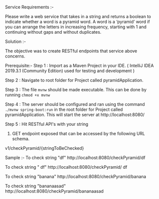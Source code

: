 Service Requirements :-

Please write a web service that takes in a string and returns a boolean to indicate whether a word is a pyramid word.
A word is a ‘pyramid’ word if you can arrange the letters in increasing frequency, starting with 1 and continuing
 without gaps and without duplicates.

Solution :-

The objective was to create RESTful endpoints that service above concerns.

Prerequisite:-
Step 1 : Import as a Maven Project in your IDE.
( IntelliJ IDEA 2019.3.1 (Community Edition) used for testing and development )

Step 2 : Navigate to root folder for Project called pyramidApplication.

Step 3 : The file `mvnw` should be made executable.
This can be done by running `chmod +x mvnw`

Step 4 : The server should be configured and ran using the
command
`./mvnw spring-boot:run`
in the root folder for Project called pyramidApplication.
This will start the server at http://localhost:8080/

Step 5 : Hit RESTful API's with your string

1. GET endpoint exposed that can be accessed by the following URL schema.

v1/checkPyramid/{stringToBeChecked}

Sample :-
To check string "df"
http://localhost:8080/checkPyramid/df

To check string " df"
http://localhost:8080/checkPyramid/ df

To check string "banana"
http://localhost:8080/checkPyramid/banana

To check string "bananaasad"
http://localhost:8080/checkPyramid/bananaasad
